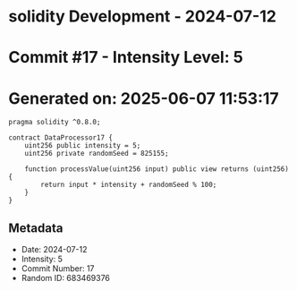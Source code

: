 ﻿# solidity Development - 2024-07-12
# Commit #17 - Intensity Level: 5
# Generated on: 2025-06-07 11:53:17
```solidity
pragma solidity ^0.8.0;

contract DataProcessor17 {
    uint256 public intensity = 5;
    uint256 private randomSeed = 825155;

    function processValue(uint256 input) public view returns (uint256) {
        return input * intensity + randomSeed % 100;
    }
}
```
## Metadata
- Date: 2024-07-12
- Intensity: 5
- Commit Number: 17
- Random ID: 683469376
